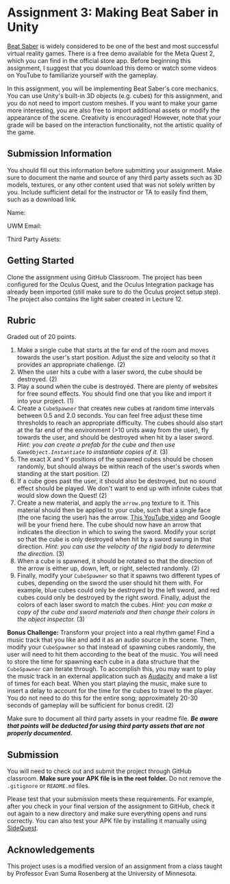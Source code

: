 # Assignment 3: Making Beat Saber in Unity

[Beat Saber](https://beatsaber.com/) is widely considered to be one of the best and most successful virtual reality games. There is a free demo available for the Meta Quest 2, which you can find in the official store app. Before beginning this assignment, I suggest that you download this demo or watch some videos on YouTube to familiarize yourself with the gameplay.

In this assignment, you will be implementing Beat Saber's core mechanics. You can use Unity's built-in 3D objects (e.g. cubes) for this assignment, and you do not need to import custom meshes. If you want to make your game more interesting, you are also free to import additional assets or modify the appearance of the scene. Creativity is encouraged! However, note that your grade will be based on the interaction functionality, not the artistic quality of the game.

## Submission Information

You should fill out this information before submitting your assignment.  Make sure to document the name and source of any third party assets such as 3D models, textures, or any other content used that was not solely written by you.  Include sufficient detail for the instructor or TA to easily find them, such as a download link.

Name: 

UWM Email:

Third Party Assets:

## Getting Started

Clone the assignment using GitHub Classroom.  The project has been configured for the Oculus Quest, and the Oculus Integration package has already been imported (still make sure to do the Oculus project setup step).  The project also contains the light saber created in Lecture 12.

## Rubric

Graded out of 20 points. 

1. Make a single cube that starts at the far end of the room and moves towards the user's start position.  Adjust the size and velocity so that it provides an appropriate challenge. (2)
1. When the user hits a cube with a laser sword, the cube should be destroyed. (2)
1. Play a sound when the cube is destroyed. There are plenty of websites for free sound effects.  You should find one that you like and import it into your project. (1)
1. Create a `CubeSpawner` that creates new cubes at random time intervals between 0.5 and 2.0 seconds.  You can feel free adjust these time thresholds to reach an appropriate difficulty.  The cubes should also start at the far end of the environment (>10 units away from the user), fly towards the user, and should be destroyed when hit by a laser sword. *Hint: you can create a prefab for the cube and then use `GameObject.Instantiate` to instantiate copies of it.* (3)
1. The exact X and Y positions of the spawned cubes should be chosen randomly, but should always be within reach of the user's swords when standing at the start position. (2)
1. If a cube goes past the user, it should also be destroyed, but no sound effect should be played.  We don't want to end up with infinite cubes that would slow down the Quest! (2)
1. Create a new material, and apply the `arrow.png` texture to it. This material should then be applied to your cube, such that a single face (the one facing the user) has the arrow. [This YouTube video](https://www.youtube.com/watch?v=TfuoB_S8BM8) and Google will be your friend here. The cube should now have an arrow that indicates the direction in which to swing the sword.  Modify your script so that the cube is only destroyed when hit by a sword swung in that direction.  *Hint: you can use the velocity of the rigid body to determine the direction.*  (3)
1. When a cube is spawned, it should be rotated so that the direction of the arrow is either up, down, left, or right, selected randomly.  (2)
1. Finally, modify your `CubeSpawner` so that it spawns two different types of cubes, depending on the sword the user should hit them with.  For example, blue cubes could only be destroyed by the left sword, and red cubes could only be destroyed by the right sword. Finally, adjust the colors of each laser sword to match the cubes. *Hint: you can make a copy of the cube and sword materials and then change their colors in the object inspector.* (3)

**Bonus Challenge:** Transform your project into a real rhythm game!  Find a music track that you like and add it as an audio source in the scene.  Then, modify your `CubeSpawner` so that instead of spawning cubes randomly, the user will need to hit them according to the beat of the music.  You will need to store the time for spawning each cube in a data structure that the `CubeSpawner` can iterate through.  To accomplish this, you may want to play the music track in an external application such as [Audacity](https://www.audacityteam.org/) and make a list of times for each beat.  When you start playing the music, make sure to insert a delay to account for the time for the cubes to travel to the player.  You do not need to do this for the entire song; approximately 20-30 seconds of gameplay will be sufficient for bonus credit. (2)

Make sure to document all third party assets in your readme file. ***Be aware that points will be deducted for using third party assets that are not properly documented.***

## Submission

You will need to check out and submit the project through GitHub classroom.  **Make sure your APK file is in the root folder.** Do not remove the `.gitignore` or `README.md` files.

Please test that your submission meets these requirements.  For example, after you check in your final version of the assignment to GitHub, check it out again to a new directory and make sure everything opens and runs correctly.  You can also test your APK file by installing it manually using [SideQuest](https://sidequestvr.com/).

## Acknowledgements

This project uses is a modified version of an assignment from a class taught by Professor Evan Suma Rosenberg at the University of Minnesota.
